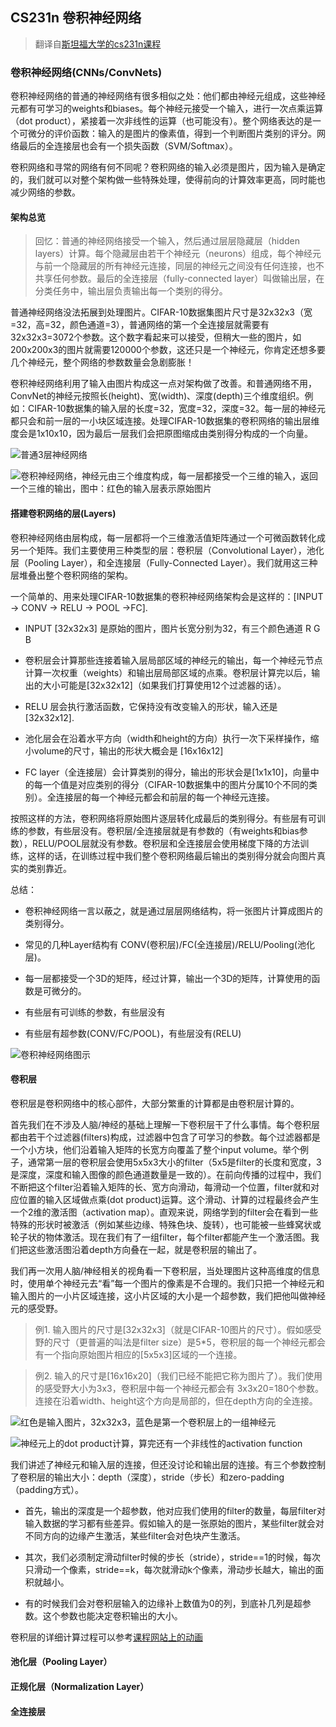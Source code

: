 ## CS231n 卷积神经网络

> 翻译自[斯坦福大学的cs231n课程](http://cs231n.github.io/convolutional-networks/)

### 卷积神经网络(CNNs/ConvNets)

卷积神经网络的普通的神经网络有很多相似之处：他们都由神经元组成，这些神经元都有可学习的weights和biases。每个神经元接受一个输入，进行一次点乘运算（dot product），紧接着一次非线性的运算（也可能没有）。整个网络表达的是一个可微分的评价函数：输入的是图片的像素值，得到一个判断图片类别的评分。网络最后的全连接层也会有一个损失函数（SVM/Softmax）。

卷积网络和寻常的网络有何不同呢？卷积网络的输入必须是图片，因为输入是确定的，我们就可以对整个架构做一些特殊处理，使得前向的计算效率更高，同时能也减少网络的参数。

#### 架构总览

> 回忆：普通的神经网络接受一个输入，然后通过层层隐藏层（hidden layers）计算。每个隐藏层由若干个神经元（neurons）组成，每个神经元与前一个隐藏层的所有神经元连接，同层的神经元之间没有任何连接，也不共享任何参数。最后的全连接层（fully-connected layer）叫做输出层，在分类任务中，输出层负责输出每一个类别的得分。

普通神经网络没法拓展到处理图片。CIFAR-10数据集图片尺寸是32x32x3（宽=32，高=32，颜色通道=3），普通网络的第一个全连接层就需要有32x32x3=3072个参数。这个数字看起来可以接受，但稍大一些的图片，如200x200x3的图片就需要120000个参数，这还只是一个神经元，你肯定还想多要几个神经元，整个网络的参数数量会急剧膨胀！

卷积神经网络利用了输入由图片构成这一点对架构做了改善。和普通网络不用，ConvNet的神经元按照长(height)、宽(width)、深度(depth)三个维度组织。例如：CIFAR-10数据集的输入层的长度=32，宽度=32，深度=32。每一层的神经元都只会和前一层的一小块区域连接。处理CIFAR-10数据集的卷积网络的输出层维度会是1x10x10，因为最后一层我们会把原图缩成由类别得分构成的一个向量。

![普通3层神经网络](imgs/neural_net2.jpg)

![卷积神经网络，神经元由三个维度构成，每一层都接受一个三维的输入，返回一个三维的输出，图中：红色的输入层表示原始图片](imgs/cnn.jpg)

#### 搭建卷积网络的层(Layers)

卷积神经网络由层构成，每一层都将一个三维激活值矩阵通过一个可微函数转化成另一个矩阵。我们主要使用三种类型的层：卷积层（Convolutional Layer），池化层（Pooling Layer），和全连接层（Fully-Connected Layer）。我们就用这三种层堆叠出整个卷积网络的架构。

一个简单的、用来处理CIFAR-10数据集的卷积神经网络架构会是这样的：[INPUT -> CONV -> RELU -> POOL ->FC].

* INPUT [32x32x3] 是原始的图片，图片长宽分别为32，有三个颜色通道 R G B

* 卷积层会计算那些连接着输入层局部区域的神经元的输出，每一个神经元节点计算一次权重（weights）和输出层局部区域的点乘。卷积层计算完以后，输出的大小可能是[32x32x12]（如果我们打算使用12个过滤器的话）。

* RELU 层会执行激活函数，它保持没有改变输入的形状，输入还是[32x32x12].

* 池化层会在沿着水平方向（width和height的方向）执行一次下采样操作，缩小volume的尺寸，输出的形状大概会是 [16x16x12]

* FC layer（全连接层）会计算类别的得分，输出的形状会是[1x1x10]，向量中的每一个值是对应类别的得分（CIFAR-10数据集中的图片分属10个不同的类别）。全连接层的每一个神经元都会和前层的每一个神经元连接。

按照这样的方法，卷积网络将原始图片逐层转化成最后的类别得分。有些层有可训练的参数，有些层没有。卷积层/全连接层就是有参数的（有weights和bias参数），RELU/POOL层就没有参数。卷积层和全连接层会使用梯度下降的方法训练，这样的话，在训练过程中我们整个卷积网络最后输出的类别得分就会向图片真实的类别靠近。

总结：

* 卷积神经网络一言以蔽之，就是通过层层网络结构，将一张图片计算成图片的类别得分。

* 常见的几种Layer结构有 CONV(卷积层)/FC(全连接层)/RELU/Pooling(池化层)。

* 每一层都接受一个3D的矩阵，经过计算，输出一个3D的矩阵，计算使用的函数是可微分的。

* 有些层有可训练的参数，有些层没有

* 有些层有超参数(CONV/FC/POOL)，有些层没有(RELU)

![卷积神经网络图示](imgs/convnet.jpg)

#### 卷积层

卷积层是卷积网络中的核心部件，大部分繁重的计算都是由卷积层计算的。

首先我们在不涉及人脑/神经的基础上理解一下卷积层干了什么事情。每个卷积层都由若干个过滤器(filters)构成，过滤器中包含了可学习的参数。每个过滤器都是一个小方块，他们沿着输入矩阵的长宽方向覆盖了整个input volume。举个例子，通常第一层的卷积层会使用5x5x3大小的filter（5x5是filter的长度和宽度，3是深度，深度和输入图像的颜色通道数量是一致的）。在前向传播的过程中，我们不断把这个filter沿着输入矩阵的长、宽方向滑动，每滑动一个位置，filter就和对应位置的输入区域做点乘(dot product)运算。这个滑动、计算的过程最终会产生一个2维的激活图（activation map）。直观来说，网络学到的filter会在看到一些特殊的形状时被激活（例如某些边缘、特殊色块、旋转），也可能被一些蜂窝状或轮子状的物体激活。现在我们有了一组filter，每个filter都能产生一个激活图。我们把这些激活图沿着depth方向叠在一起，就是卷积层的输出了。

我们再一次用人脑/神经相关的视角看一下卷积层，当处理图片这种高维度的信息时，使用单个神经元去“看”每一个图片的像素是不合理的。我们只把一个神经元和输入图片的一小片区域连接，这小片区域的大小是一个超参数，我们把他叫做神经元的感受野。

> 例1. 输入图片的尺寸是[32x32x3]（就是CIFAR-10图片的尺寸）。假如感受野的尺寸（更普遍的叫法是filter size）是5*5，卷积层的每一个神经元都会有一个指向原始图片相应的[5x5x3]区域的一个连接。

> 例2. 输入的尺寸是[16x16x20]（我们已经不能把它称为图片了）。我们使用的感受野大小为3x3，卷积层中每一个神经元都会有 3x3x20=180个参数。连接在沿着width、height这个方向是局部的，但在depth方向的全连接。

![红色是输入图片，32x32x3，蓝色是第一个卷积层上的一组神经元](imgs/depthcol.jpg)

![神经元上的dot product计算，算完还有一个非线性的activation function](imgs/neuron_model.jpg)

我们讲述了神经元和输入层的连接，但还没讨论和输出层的连接。有三个参数控制了卷积层的输出大小：depth（深度），stride（步长）和zero-padding（padding方式）。

- 首先，输出的深度是一个超参数，他对应我们使用的filter的数量，每层filter对输入数据的学习都有些差异。假如输入的是一张原始的图片，某些filter就会对不同方向的边缘产生激活，某些filter会对色块产生激活。

- 其次，我们必须制定滑动filter时候的步长（stride），stride==1的时候，每次只滑动一个像素，stride==k，每次就滑动k个像素，滑动步长越大，输出的面积就越小。

- 有的时候我们会对卷积层输入的边缘补上数值为0的列，到底补几列是超参数。这个参数也能决定卷积输出的大小。

卷积层的详细计算过程可以参考[课程网站上的动画](http://cs231n.github.io/convolutional-networks/#conv)

#### 池化层（Pooling Layer）

#### 正规化层（Normalization Layer）

#### 全连接层

